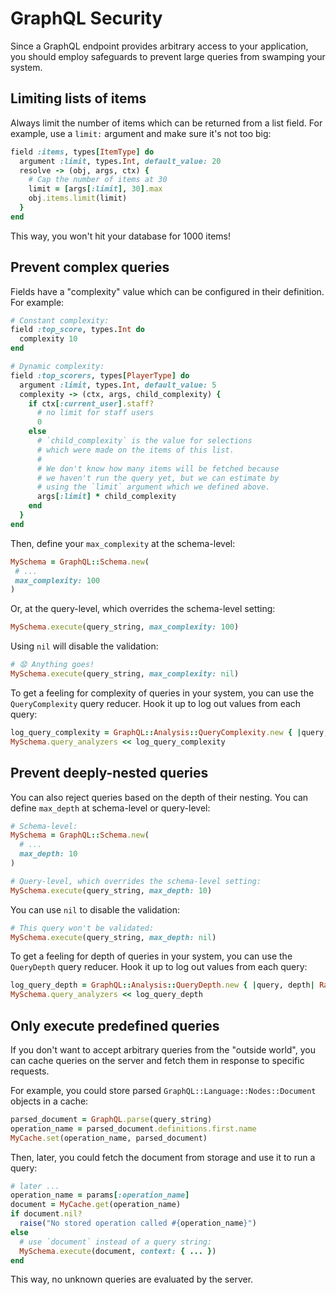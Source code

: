 # GraphQL Security

Since a GraphQL endpoint provides arbitrary access to your application, you should employ safeguards to prevent large queries from swamping your system.

## Limiting lists of items

Always limit the number of items which can be returned from a list field. For example, use a `limit:` argument and make sure it's not too big:

```ruby
field :items, types[ItemType] do
  argument :limit, types.Int, default_value: 20
  resolve -> (obj, args, ctx) {
    # Cap the number of items at 30
    limit = [args[:limit], 30].max
    obj.items.limit(limit)
  }
end
```

This way, you won't hit your database for 1000 items!

## Prevent complex queries

Fields have a "complexity" value which can be configured in their definition. For example:

```ruby
# Constant complexity:
field :top_score, types.Int do
  complexity 10
end

# Dynamic complexity:
field :top_scorers, types[PlayerType] do
  argument :limit, types.Int, default_value: 5
  complexity -> (ctx, args, child_complexity) {
    if ctx[:current_user].staff?
      # no limit for staff users
      0
    else
      # `child_complexity` is the value for selections
      # which were made on the items of this list.
      #
      # We don't know how many items will be fetched because
      # we haven't run the query yet, but we can estimate by
      # using the `limit` argument which we defined above.
      args[:limit] * child_complexity
    end
  }
end
```

Then, define your `max_complexity` at the schema-level:

```ruby
MySchema = GraphQL::Schema.new(
 # ...
 max_complexity: 100
)
```

Or, at the query-level, which overrides the schema-level setting:

```ruby
MySchema.execute(query_string, max_complexity: 100)
```

Using `nil` will disable the validation:

```ruby
# 😧 Anything goes!
MySchema.execute(query_string, max_complexity: nil)
```

To get a feeling for complexity of queries in your system, you can use the `QueryComplexity` query reducer. Hook it up to log out values from each query:

```ruby
log_query_complexity = GraphQL::Analysis::QueryComplexity.new { |query, complexity| Rails.logger.info("[GraphQL Query Complexity] #{complexity}  | staff? #{query.context[:current_user].staff?}")}
MySchema.query_analyzers << log_query_complexity
```

## Prevent deeply-nested queries

You can also reject queries based on the depth of their nesting. You can define `max_depth` at schema-level or query-level:

```ruby
# Schema-level:
MySchema = GraphQL::Schema.new(
  # ...
  max_depth: 10
)

# Query-level, which overrides the schema-level setting:
MySchema.execute(query_string, max_depth: 10)
```

You can use `nil` to disable the validation:

```ruby
# This query won't be validated:
MySchema.execute(query_string, max_depth: nil)
```

To get a feeling for depth of queries in your system, you can use the `QueryDepth` query reducer. Hook it up to log out values from each query:

```ruby
log_query_depth = GraphQL::Analysis::QueryDepth.new { |query, depth| Rails.logger.info("[GraphQL Query Depth] #{depth} || staff?  #{query.context[:current_user].staff?}")}
MySchema.query_analyzers << log_query_depth
```

## Only execute predefined queries

If you don't want to accept arbitrary queries from the "outside world", you can cache queries on the server and fetch them in response to specific requests.

For example, you could store parsed `GraphQL::Language::Nodes::Document` objects in a cache:

```ruby
parsed_document = GraphQL.parse(query_string)
operation_name = parsed_document.definitions.first.name
MyCache.set(operation_name, parsed_document)
```

Then, later, you could fetch the document from storage and use it to run a query:

```ruby
# later ...
operation_name = params[:operation_name]
document = MyCache.get(operation_name)
if document.nil?
  raise("No stored operation called #{operation_name}")
else
  # use `document` instead of a query string:
  MySchema.execute(document, context: { ... })
end
```

This way, no unknown queries are evaluated by the server.
